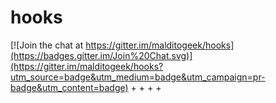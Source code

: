 # hooks

[![Join the chat at https://gitter.im/malditogeek/hooks](https://badges.gitter.im/Join%20Chat.svg)](https://gitter.im/malditogeek/hooks?utm_source=badge&utm_medium=badge&utm_campaign=pr-badge&utm_content=badge)
+
+
+
+
